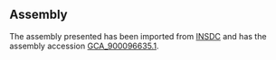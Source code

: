 
Assembly
--------

The assembly presented has been imported from 
[INSDC](http://www.insdc.org) and has the assembly accession
[GCA\_900096635.1](http://www.ebi.ac.uk/ena/data/view/GCA_900096635.1).

